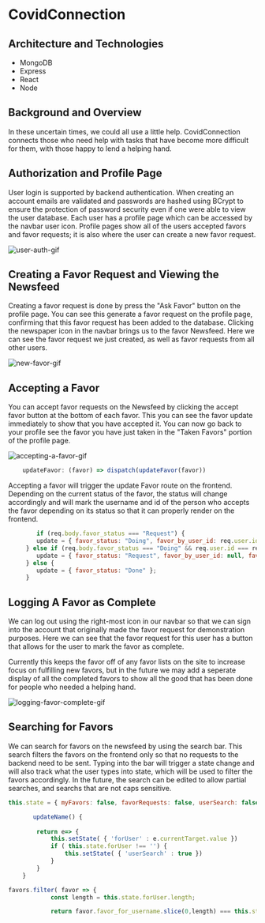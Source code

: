 # CovidConnection

## Architecture and Technologies
* MongoDB
* Express
* React
* Node

## Background and Overview
In these uncertain times, we could all use a little help. CovidConnection connects those who need help with tasks that have become more difficult for them, with those happy to lend a helping hand.

## Authorization and Profile Page

User login is supported by backend authentication. When creating an account emails are validated and passwords are hashed using BCrypt to ensure the protection of password security even if one were able to view the user database. Each user has a profile page which can be accessed by the navbar user icon. Profile pages show all of the users accepted favors and favor requests; it is also where the user can create a new favor request.

![user-auth-gif](https://user-images.githubusercontent.com/62472030/105387522-a3476100-5be3-11eb-9474-a5b3376160fd.gif)

## Creating a Favor Request and Viewing the Newsfeed

Creating a favor request is done by press the "Ask Favor" button on the profile page. You can see this generate a favor request on the profile page, confirming that this favor request has been added to the database. Clicking the newspaper icon in the navbar brings us to the favor Newsfeed. Here we can see the favor request we just created, as well as favor requests from all other users.

![new-favor-gif](https://user-images.githubusercontent.com/62472030/105387656-c2de8980-5be3-11eb-8d94-08b400455f54.gif)

## Accepting a Favor

You can accept favor requests on the Newsfeed by clicking the accept favor button at the bottom of each favor. This you can see the favor update immediately to show that you have accepted it. You can now go back to your profile see the favor you have just taken in the "Taken Favors" portion of the profile page.

![accepting-a-favor-gif](https://user-images.githubusercontent.com/62472030/105387715-d2f66900-5be3-11eb-81a3-40677ae9ccf0.gif)

``` JavaScript
    updateFavor: (favor) => dispatch(updateFavor(favor))
``` 
Accepting a favor will trigger the update Favor route on the frontend. Depending on the current status of the favor, the status will change accordingly and will mark the username and id of the person who accepts the favor depending on its status so that it can properly render on the frontend. 

```JavaScript
        if (req.body.favor_status === "Request") {
        update = { favor_status: "Doing", favor_by_user_id: req.user.id, favor_by_username: req.user.username};
     } else if (req.body.favor_status === "Doing" && req.user.id === req.body.favor_by_user_id) {
        update = { favor_status: "Request", favor_by_user_id: null, favor_by_username: null};
     } else {
        update = { favor_status: "Done" };
     }      
```



## Logging A Favor as Complete

We can log out using the right-most icon in our navbar so that we can sign into the account that originally made the favor request for demonstration purposes. Here we can see that the favor request for this user has a button that allows for the user to mark the favor as complete. 

Currently this keeps the favor off of any favor lists on the site to increase focus on fulfilling new favors, but in the future we may add a seperate display of all the completed favors to show all the good that has been done for people who needed a helping hand.

![logging-favor-complete-gif](https://user-images.githubusercontent.com/62472030/105387782-e30e4880-5be3-11eb-9739-2c9a73ca09d8.gif)


## Searching for Favors 

We can search for favors on the newsfeed by using the search bar. This search filters the favors on the frontend only so that no requests to the backend need to be sent. Typing into the bar will trigger a state change and will also track what the user types into state, which will be used to filter the favors accordingly. In the future, the search can be edited to allow partial searches, and searchs that are not caps sensitive.

```JavaScript 
this.state = { myFavors: false, favorRequests: false, userSearch: false, forUser: ''}
``` 
```JavaScript
       updateName() {
        
        return e=> {
            this.setState( { 'forUser' : e.currentTarget.value })
            if ( this.state.forUser !== '') {
                this.setState( { 'userSearch' : true })
            }
        }
    }
```
```JavaScript 
favors.filter( favor => {
            const length = this.state.forUser.length; 

            return favor.favor_for_username.slice(0,length) === this.state.forUser
```